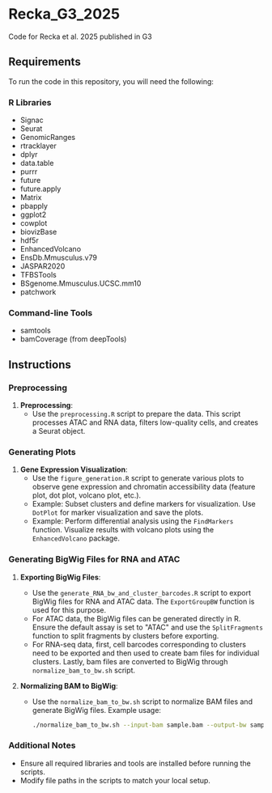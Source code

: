 # Recka_G3_2025
Code for Recka et al. 2025 published in G3

## Requirements
To run the code in this repository, you will need the following:

### R Libraries
- Signac
- Seurat
- GenomicRanges
- rtracklayer
- dplyr
- data.table
- purrr
- future
- future.apply
- Matrix
- pbapply
- ggplot2
- cowplot
- biovizBase
- hdf5r
- EnhancedVolcano
- EnsDb.Mmusculus.v79
- JASPAR2020
- TFBSTools
- BSgenome.Mmusculus.UCSC.mm10
- patchwork

### Command-line Tools
- samtools
- bamCoverage (from deepTools)

## Instructions

### Preprocessing
1. **Preprocessing**:
   - Use the `preprocessing.R` script to prepare the data. This script processes ATAC and RNA data, filters low-quality cells, and creates a Seurat object.

### Generating Plots
1. **Gene Expression Visualization**:
   - Use the `figure_generation.R` script to generate various plots to observe gene expression and chromatin accessibility data (feature plot, dot plot, volcano plot, etc.). 
   - Example: Subset clusters and define markers for visualization. Use `DotPlot` for marker visualization and save the plots.
   - Example: Perform differential analysis using the `FindMarkers` function. Visualize results with volcano plots using the `EnhancedVolcano` package.

### Generating BigWig Files for RNA and ATAC
1. **Exporting BigWig Files**:
   - Use the `generate_RNA_bw_and_cluster_barcodes.R` script to export BigWig files for RNA and ATAC data. The `ExportGroupBW` function is used for this purpose.
   - For ATAC data, the BigWig files can be generated directly in R. Ensure the default assay is set to "ATAC" and use the `SplitFragments` function to split fragments by clusters before exporting.
   - For RNA-seq data, first, cell barcodes corresponding to clusters need to be exported and then used to create bam files for individual clusters. Lastly, bam files are converted to BigWig through `normalize_bam_to_bw.sh` script.

2. **Normalizing BAM to BigWig**:
   - Use the `normalize_bam_to_bw.sh` script to normalize BAM files and generate BigWig files. Example usage:
     ```bash
     ./normalize_bam_to_bw.sh --input-bam sample.bam --output-bw sample.bw --scale-factor 1 --bin-size 25
     ```

### Additional Notes
- Ensure all required libraries and tools are installed before running the scripts.
- Modify file paths in the scripts to match your local setup.

